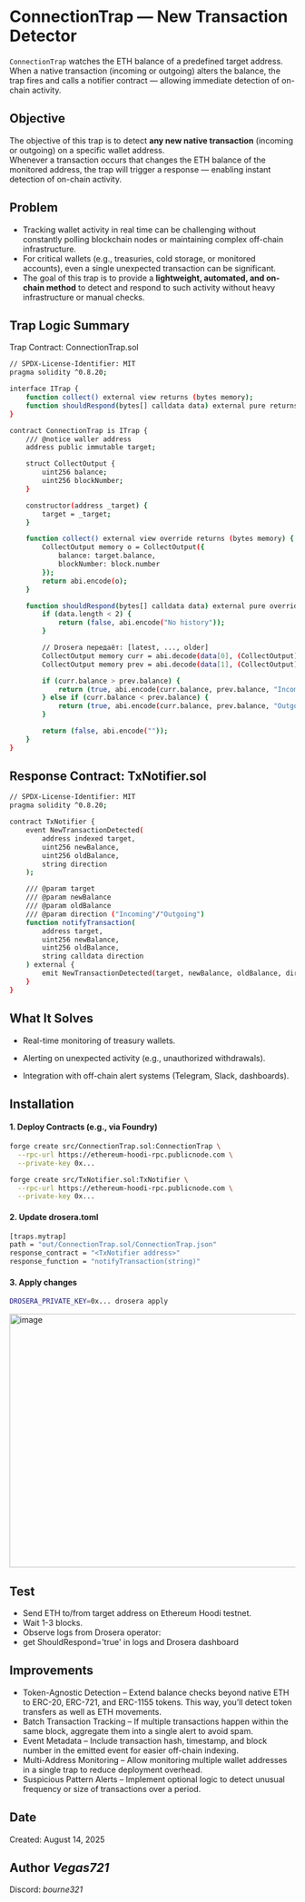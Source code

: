 # ConnectionTrap — New Transaction Detector

`ConnectionTrap` watches the ETH balance of a predefined target address. When a native transaction (incoming or outgoing) alters the balance, the trap fires and calls a notifier contract — allowing immediate detection of on-chain activity.

## Objective

The objective of this trap is to detect **any new native transaction** (incoming or outgoing) on a specific wallet address.  
Whenever a transaction occurs that changes the ETH balance of the monitored address, the trap will trigger a response — enabling instant detection of on-chain activity.

## Problem

- Tracking wallet activity in real time can be challenging without constantly polling blockchain nodes or maintaining complex off-chain infrastructure.  
- For critical wallets (e.g., treasuries, cold storage, or monitored accounts), even a single unexpected transaction can be significant.  
- The goal of this trap is to provide a **lightweight, automated, and on-chain method** to detect and respond to such activity without heavy infrastructure or manual checks.

## Trap Logic Summary
Trap Contract: ConnectionTrap.sol
```bash
// SPDX-License-Identifier: MIT
pragma solidity ^0.8.20;

interface ITrap {
    function collect() external view returns (bytes memory);
    function shouldRespond(bytes[] calldata data) external pure returns (bool, bytes memory);
}

contract ConnectionTrap is ITrap {
    /// @notice waller address
    address public immutable target;

    struct CollectOutput {
        uint256 balance;
        uint256 blockNumber;
    }

    constructor(address _target) {
        target = _target;
    }

    function collect() external view override returns (bytes memory) {
        CollectOutput memory o = CollectOutput({
            balance: target.balance,
            blockNumber: block.number
        });
        return abi.encode(o);
    }

    function shouldRespond(bytes[] calldata data) external pure override returns (bool, bytes memory) {
        if (data.length < 2) {
            return (false, abi.encode("No history"));
        }

        // Drosera передаёт: [latest, ..., older]
        CollectOutput memory curr = abi.decode(data[0], (CollectOutput)); // latest
        CollectOutput memory prev = abi.decode(data[1], (CollectOutput)); // older

        if (curr.balance > prev.balance) {
            return (true, abi.encode(curr.balance, prev.balance, "Incoming ETH detected"));
        } else if (curr.balance < prev.balance) {
            return (true, abi.encode(curr.balance, prev.balance, "Outgoing ETH detected"));
        }

        return (false, abi.encode(""));
    }
}

```
## Response Contract: TxNotifier.sol
```bash
// SPDX-License-Identifier: MIT
pragma solidity ^0.8.20;

contract TxNotifier {
    event NewTransactionDetected(
        address indexed target,
        uint256 newBalance,
        uint256 oldBalance,
        string direction
    );

    /// @param target
    /// @param newBalance
    /// @param oldBalance
    /// @param direction ("Incoming"/"Outgoing")
    function notifyTransaction(
        address target,
        uint256 newBalance,
        uint256 oldBalance,
        string calldata direction
    ) external {
        emit NewTransactionDetected(target, newBalance, oldBalance, direction);
    }
}

```

## What It Solves
- Real-time monitoring of treasury wallets.

- Alerting on unexpected activity (e.g., unauthorized withdrawals).

- Integration with off-chain alert systems (Telegram, Slack, dashboards).

## Installation
#### 1. Deploy Contracts (e.g., via Foundry)
```bash
forge create src/ConnectionTrap.sol:ConnectionTrap \
  --rpc-url https://ethereum-hoodi-rpc.publicnode.com \
  --private-key 0x...
```
```bash
forge create src/TxNotifier.sol:TxNotifier \
  --rpc-url https://ethereum-hoodi-rpc.publicnode.com \
  --private-key 0x...
```
#### 2. Update drosera.toml
```bash
[traps.mytrap]
path = "out/ConnectionTrap.sol/ConnectionTrap.json"
response_contract = "<TxNotifier address>"
response_function = "notifyTransaction(string)"
```
#### 3. Apply changes
```bash
DROSERA_PRIVATE_KEY=0x... drosera apply
```
<img width="707" height="447" alt="image" src="https://github.com/user-attachments/assets/4c8d0db5-f055-4c59-a768-b170b5969d45" />

## Test
- Send ETH to/from target address on Ethereum Hoodi testnet.
- Wait 1-3 blocks.
- Observe logs from Drosera operator:
- get ShouldRespond='true' in logs and Drosera dashboard

## Improvements
- Token-Agnostic Detection – Extend balance checks beyond native ETH to ERC-20, ERC-721, and ERC-1155 tokens. This way, you’ll detect token transfers as well as ETH movements.
- Batch Transaction Tracking – If multiple transactions happen within the same block, aggregate them into a single alert to avoid spam.
- Event Metadata – Include transaction hash, timestamp, and block number in the emitted event for easier off-chain indexing.
- Multi-Address Monitoring – Allow monitoring multiple wallet addresses in a single trap to reduce deployment overhead.
- Suspicious Pattern Alerts – Implement optional logic to detect unusual frequency or size of transactions over a period.

## Date
Created: August 14, 2025
## Author *Vegas721*
Discord: *bourne321*
